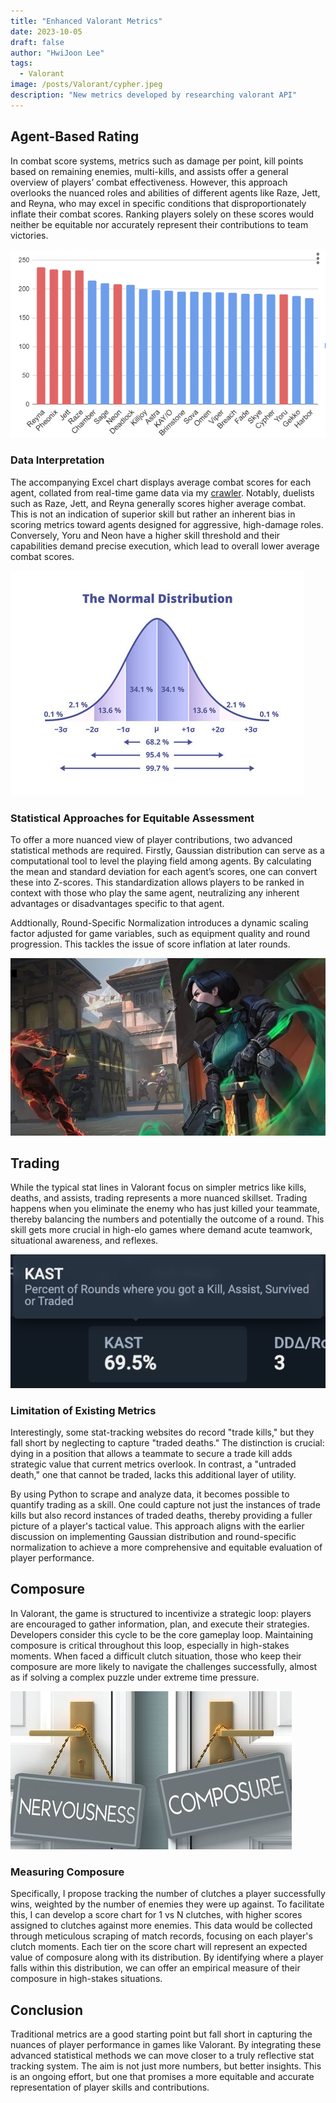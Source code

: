 ```yaml
---
title: "Enhanced Valorant Metrics"
date: 2023-10-05
draft: false
author: "HwiJoon Lee"
tags:
  - Valorant
image: /posts/Valorant/cypher.jpeg
description: "New metrics developed by researching valorant API"
---
```

## Agent-Based Rating

In combat score systems, metrics such as damage per point, kill points based on remaining enemies, multi-kills, and assists offer a general overview of players’ combat effectiveness. However, this approach overlooks the nuanced roles and abilities of different agents like Raze, Jett, and Reyna, who may excel in specific conditions that disproportionately inflate their combat scores. Ranking players solely on these scores would neither be equitable nor accurately represent their contributions to team victories.

![avs](/posts/Valorant/avs.png)

### Data Interpretation
The accompanying Excel chart displays average combat scores for each agent, collated from real-time game data via my [crawler](https://jooncode.com/blog/code/crawler/). Notably, duelists such as Raze, Jett, and Reyna generally scores higher average combat. This is not an indication of superior skill but rather an inherent bias in scoring metrics toward agents designed for aggressive, high-damage roles. Conversely, Yoru and Neon have a higher skill threshold and their capabilities demand precise execution, which lead to overall lower average combat scores.

![avs](/posts/Valorant/normalDistribution.jpg)

### Statistical Approaches for Equitable Assessment

To offer a more nuanced view of player contributions, two advanced statistical methods are required. Firstly, Gaussian distribution can serve as a computational tool to level the playing field among agents. By calculating the mean and standard deviation for each agent’s scores, one can convert these into Z-scores. This standardization allows players to be ranked in context with those who play the same agent, neutralizing any inherent advantages or disadvantages specific to that agent.

Addtionally, Round-Specific Normalization introduces a dynamic scaling factor adjusted for game variables, such as equipment quality and round progression. This tackles the issue of score inflation at later rounds.

![combat](/posts/Valorant/combat.jpeg)

## Trading

While the typical stat lines in Valorant focus on simpler metrics like kills, deaths, and assists, trading represents a more nuanced skillset. Trading happens when you eliminate the enemy who has just killed your teammate, thereby balancing the numbers and potentially the outcome of a round. This skill gets more crucial in high-elo games where demand acute teamwork, situational awareness, and reflexes.

![trade](/posts/Valorant/trade_example.png)

### Limitation of Existing Metrics

Interestingly, some stat-tracking websites do record "trade kills," but they fall short by neglecting to capture "traded deaths." The distinction is crucial: dying in a position that allows a teammate to secure a trade kill adds strategic value that current metrics overlook. In contrast, a "untraded death," one that cannot be traded, lacks this additional layer of utility.

By using Python to scrape and analyze data, it becomes possible to quantify trading as a skill. One could capture not just the instances of trade kills but also record instances of traded deaths, thereby providing a fuller picture of a player's tactical value. This approach aligns with the earlier discussion on implementing Gaussian distribution and round-specific normalization to achieve a more comprehensive and equitable evaluation of player performance.

## Composure

In Valorant, the game is structured to incentivize a strategic loop: players are encouraged to gather information, plan, and execute their strategies. Developers consider this cycle to be the core gameplay loop. Maintaining composure is critical throughout this loop, especially in high-stakes moments. When faced a difficult clutch situation, those who keep their composure are more likely to navigate the challenges successfully, almost as if solving a complex puzzle under extreme time pressure.

![composure](/posts/Valorant/composure_image.jpg)

### Measuring Composure
Specifically, I propose tracking the number of clutches a player successfully wins, weighted by the number of enemies they were up against. To facilitate this, I can develop a score chart for 1 vs N clutches, with higher scores assigned to clutches against more enemies. This data would be collected through meticulous scraping of match records, focusing on each player's clutch moments. Each tier on the score chart will represent an expected value of composure along with its distribution. By identifying where a player falls within this distribution, we can offer an empirical measure of their composure in high-stakes situations.

## Conclusion
Traditional metrics are a good starting point but fall short in capturing the nuances of player performance in games like Valorant. By integrating these advanced statistical methods we can move closer to a truly reflective stat tracking system. The aim is not just more numbers, but better insights. This is an ongoing effort, but one that promises a more equitable and accurate representation of player skills and contributions.
